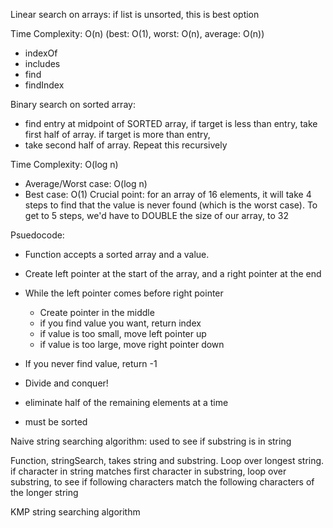 Linear search on arrays:
if list is unsorted, this is best option

Time Complexity: O(n) (best: O(1), worst: O(n), average: O(n))

- indexOf
- includes
- find
- findIndex

Binary search on sorted array:

- find entry at midpoint of SORTED array, if target is less than entry, take first half of array. if target is more than entry,
- take second half of array. Repeat this recursively

Time Complexity: O(log n)

- Average/Worst case: O(log n)
- Best case: O(1)
  Crucial point: for an array of 16 elements, it will take 4 steps to find that the value is never found (which is the worst case). To get to 5 steps, we'd have to DOUBLE the size of our array, to 32

Psuedocode:

- Function accepts a sorted array and a value.
- Create left pointer at the start of the array, and a right pointer at the end
- While the left pointer comes before right pointer
  - Create pointer in the middle
  - if you find value you want, return index
  - if value is too small, move left pointer up
  - if value is too large, move right pointer down
- If you never find value, return -1

- Divide and conquer!
- eliminate half of the remaining elements at a time
- must be sorted

Naive string searching algorithm: used to see if substring is in string

Function, stringSearch, takes string and substring. Loop over longest string. if character in string matches first character in substring, loop over substring, to see if following characters match the following characters of the longer string

KMP string searching algorithm

